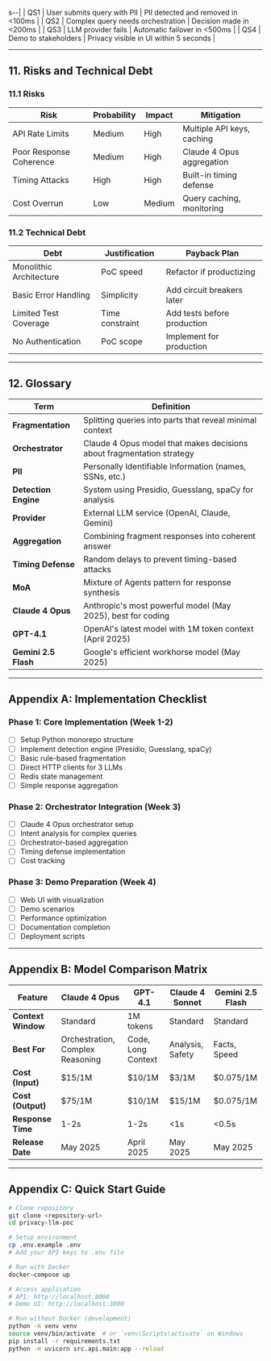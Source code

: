 s--|
| QS1 | User submits query with PII | PII detected and removed in <100ms |
| QS2 | Complex query needs orchestration | Decision made in <200ms |
| QS3 | LLM provider fails | Automatic failover in <500ms |
| QS4 | Demo to stakeholders | Privacy visible in UI within 5 seconds |

---

## 11. Risks and Technical Debt

### 11.1 Risks

| Risk | Probability | Impact | Mitigation |
|------|------------|--------|------------|
| API Rate Limits | Medium | High | Multiple API keys, caching |
| Poor Response Coherence | Medium | High | Claude 4 Opus aggregation |
| Timing Attacks | High | High | Built-in timing defense |
| Cost Overrun | Low | Medium | Query caching, monitoring |

### 11.2 Technical Debt

| Debt | Justification | Payback Plan |
|------|---------------|--------------|
| Monolithic Architecture | PoC speed | Refactor if productizing |
| Basic Error Handling | Simplicity | Add circuit breakers later |
| Limited Test Coverage | Time constraint | Add tests before production |
| No Authentication | PoC scope | Implement for production |

---

## 12. Glossary

| Term | Definition |
|------|------------|
| **Fragmentation** | Splitting queries into parts that reveal minimal context |
| **Orchestrator** | Claude 4 Opus model that makes decisions about fragmentation strategy |
| **PII** | Personally Identifiable Information (names, SSNs, etc.) |
| **Detection Engine** | System using Presidio, Guesslang, spaCy for analysis |
| **Provider** | External LLM service (OpenAI, Claude, Gemini) |
| **Aggregation** | Combining fragment responses into coherent answer |
| **Timing Defense** | Random delays to prevent timing-based attacks |
| **MoA** | Mixture of Agents pattern for response synthesis |
| **Claude 4 Opus** | Anthropic's most powerful model (May 2025), best for coding |
| **GPT-4.1** | OpenAI's latest model with 1M token context (April 2025) |
| **Gemini 2.5 Flash** | Google's efficient workhorse model (May 2025) |

---

## Appendix A: Implementation Checklist

### Phase 1: Core Implementation (Week 1-2)
- [ ] Setup Python monorepo structure
- [ ] Implement detection engine (Presidio, Guesslang, spaCy)
- [ ] Basic rule-based fragmentation
- [ ] Direct HTTP clients for 3 LLMs
- [ ] Redis state management
- [ ] Simple response aggregation

### Phase 2: Orchestrator Integration (Week 3)
- [ ] Claude 4 Opus orchestrator setup
- [ ] Intent analysis for complex queries
- [ ] Orchestrator-based aggregation
- [ ] Timing defense implementation
- [ ] Cost tracking

### Phase 3: Demo Preparation (Week 4)
- [ ] Web UI with visualization
- [ ] Demo scenarios
- [ ] Performance optimization
- [ ] Documentation completion
- [ ] Deployment scripts

---

## Appendix B: Model Comparison Matrix

| Feature | Claude 4 Opus | GPT-4.1 | Claude 4 Sonnet | Gemini 2.5 Flash |
|---------|---------------|---------|-----------------|------------------|
| **Context Window** | Standard | 1M tokens | Standard | Standard |
| **Best For** | Orchestration, Complex Reasoning | Code, Long Context | Analysis, Safety | Facts, Speed |
| **Cost (Input)** | $15/1M | $10/1M | $3/1M | $0.075/1M |
| **Cost (Output)** | $75/1M | $10/1M | $15/1M | $0.075/1M |
| **Response Time** | 1-2s | 1-2s | <1s | <0.5s |
| **Release Date** | May 2025 | April 2025 | May 2025 | May 2025 |

---

## Appendix C: Quick Start Guide

```bash
# Clone repository
git clone <repository-url>
cd privacy-llm-poc

# Setup environment
cp .env.example .env
# Add your API keys to .env file

# Run with Docker
docker-compose up

# Access application
# API: http://localhost:8000
# Demo UI: http://localhost:3000

# Run without Docker (development)
python -m venv venv
source venv/bin/activate  # or `venv\Scripts\activate` on Windows
pip install -r requirements.txt
python -m uvicorn src.api.main:app --reload
```